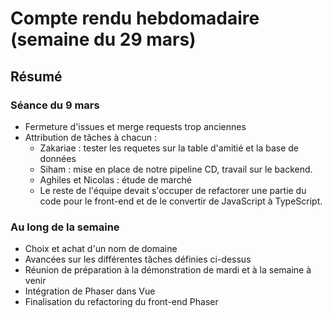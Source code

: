 # Compte rendu hebdomadaire (semaine du 29 mars)

## Résumé
### Séance du 9 mars
- Fermeture d'issues et merge requests trop anciennes
- Attribution de tâches à chacun :
    - Zakariae : tester les requetes sur la table d'amitié et la base de données
    - Siham : mise en place de notre pipeline CD, travail sur le backend.
    - Aghiles et Nicolas : étude de marché
    - Le reste de l'équipe devait s'occuper de refactorer une partie du code pour le front-end et de le convertir de JavaScript à TypeScript.


### Au long de la semaine
- Choix et achat d'un nom de domaine
- Avancées sur les différentes tâches définies ci-dessus
- Réunion de préparation à la démonstration de mardi et à la semaine à venir
- Intégration de Phaser dans Vue
- Finalisation du refactoring du front-end Phaser

